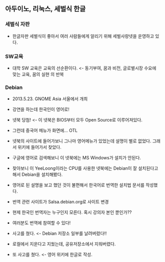 ## 아두이노, 리눅스, 세벌식 한글

### 세벌식 자판
- 한글자판 세벌식이 좋아서 여러 사람들에게 알리기 위해 세벌사랑넷을 운영하고 있다.

### SW교육
- 대학 SW 교육은 교육의 선순환이다. <- 동기부여, 꿈과 비전, 글로벌시장 수요에 맞는 교육, 꿈의 실현 의 반복

### Debian
- 2013.5.23. GNOME Asia 서울에서 개최
- 강연을 하는데 한국인이 영어로!
- 넷북 당첨! <- 이 넷북은 BIOS부터 모두 Open Source로 이루어져있다.
- 그런데 중국어 메뉴가 화면에... OTL
- 넷북의 사이트에 들어가보니 그나마 영어메뉴가 있었는데 설명이 별로 없었다. 그래서 위키에 들어가서 찾았다.
- 구글에 영어로 검색해보니 이 넷북에는 MS Windows가 설치가 안된다.
- 찾아보니 이 YeeLoong이라는 CPU를 사용한 넷북에는 Debian이 잘 설치된다고 해서 Debian을 설치해봤다.
- 영어로 된 설명을 보고 했던 것이 불편해서 한국어로 번역한 설치법 문서를 작성했다.
- 번역 관련 사이트가 Salsa.debian.org로 사이트 변경
- 현제 한국인 번역자는 누구인지 모른다. 혹시 강의자 본인 뿐인가??
- 여러분도 번역에 참여할 수 있다!

- 사고를 쳤다. <- Debian 저장소 일부를 날려버렸다!!
- 로컬에서 지운다고 지웠는데, 공유저장소에서 지워버렸다.

- 또 사고를 쳤다. <- 영어 위키에 한글로 작성.
